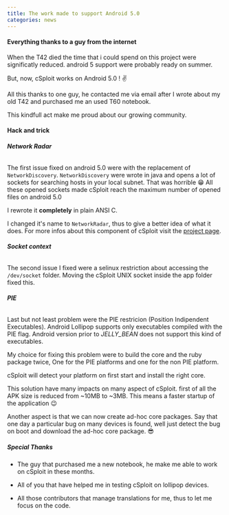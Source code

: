 ```yaml
---
title: The work made to support Android 5.0
categories: news
---
```


#### Everything thanks to a guy from the internet

When the T42 died the time that i could spend on this project were significatly reduced.
android 5 support were probably ready on summer.

But, now, cSploit works on Android 5.0 ! :v:

All this thanks to one guy, he contacted me via email after I wrote about my old T42 and purchased me an used T60 notebook.

This kindfull act make me proud about our growing community.


#### Hack and trick

###### **Network Radar**

The first issue fixed on android 5.0 were with the replacement of `NetworkDiscovery`.
`NetworkDiscovery` were wrote in java and opens a lot of sockets for searching hosts in your local subnet.
That was horrible :grin:
All these opened sockets made cSploit reach the maximum number of opened files on android 5.0

I rewrote it **completely** in plain ANSI C.

I changed it's name to `NetworkRadar`, thus to give a better idea of what it does.
For more infos about this component of cSploit visit the [project page](https://github.com/cSploit/network-radar/).

###### **Socket context**

The second issue I fixed were a selinux restriction about accessing the `/dev/socket` folder.
Moving the cSploit UNIX socket inside the app folder fixed this.

###### **PIE**

Last but not least problem were the PIE restricion (Position Indipendent Executables).
Android Lollipop supports only executables compiled with the PIE flag.
Android version prior to *JELLY_BEAN* does not support this kind of executables.

My choice for fixing this problem were to build the core and the ruby package twice,
One for the PIE platforms and one for the non PIE platform.

cSploit will detect your platform on first start and install the right core.

This solution have many impacts on many aspect of cSploit. first of all the APK size is reduced from ~10MB to ~3MB.
This means a faster startup of the application :wink:

Another aspect is that we can now create ad-hoc core packages.
Say that one day a particular bug on many devices is found,
well just detect the bug on boot and download the ad-hoc core package. :sunglasses:

##### Special Thanks<!-- todo -->
* The guy that purchased me a new notebook, he make me able to work on cSploit in these months.
 
* All of you that have helped me in testing cSploit on lollipop devices.
 
* All those contributors that manage translations for me, thus to let me focus on the code.




